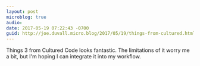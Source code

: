 ```yaml
---
layout: post
microblog: true
audio: 
date: 2017-05-19 07:22:43 -0700
guid: http://joe.duvall.micro.blog/2017/05/19/things-from-cultured.html
---
```

Things 3 from Cultured Code looks fantastic. The limitations of it worry me a bit, but I'm hoping I can integrate it into my workflow. 
